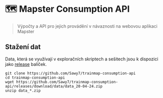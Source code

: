 # 🗺️ Mapster Consumption API

> Výpočty a API pro jejich provádění v návaznosti na webovou aplikaci Mapster

## Stažení dat

Data, která se využívají v exploračních skriptech a sešitech jsou k dispozici jako [release](https://github.com/Sawy7/trainmap-consumption-api/releases/tag/data) balíček.

```console
git clone https://github.com/Sawy7/trainmap-consumption-api
cd trainmap-consumption-api
wget https://github.com/Sawy7/trainmap-consumption-api/releases/download/data/data_20-04-24.zip
unzip data_*.zip
```
